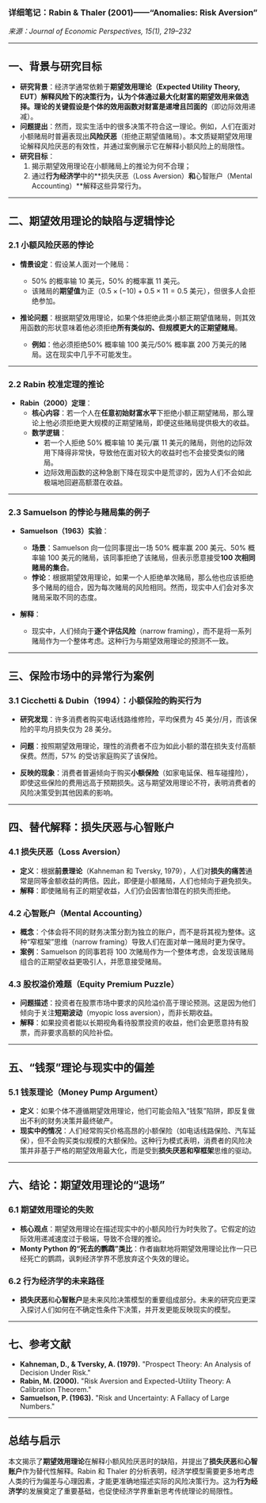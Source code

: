### **详细笔记：Rabin & Thaler (2001)——“Anomalies: Risk Aversion”**  
*来源：Journal of Economic Perspectives, 15(1), 219–232*

---

## **一、背景与研究目标**  
- **研究背景**：经济学通常依赖于**期望效用理论（Expected Utility Theory, EUT）**解释风险下的决策行为，认为个体通过最大化财富的期望效用来做选择。理论的关键假设是个体的效用函数对财富是**递增且凹面的**（即边际效用递减）。  
- **问题提出**：然而，现实生活中的很多决策不符合这一理论。例如，人们在面对小额赌局时普遍表现出**风险厌恶**（拒绝正期望值赌局）。本文质疑期望效用理论解释风险厌恶的有效性，并通过案例展示它在解释小额风险上的局限性。  
- **研究目标**：  
  1. 揭示期望效用理论在小额赌局上的推论为何不合理；
  2. 通过**行为经济学**中的**损失厌恶（Loss Aversion）**和**心智账户（Mental Accounting）**解释这些异常行为。

---

## **二、期望效用理论的缺陷与逻辑悖论**  

### **2.1 小额风险厌恶的悖论**  
- **情景设定**：假设某人面对一个赌局：
  - 50% 的概率输 10 美元，50% 的概率赢 11 美元。  
  - 该赌局的**期望值**为正（$0.5 \times (-10) + 0.5 \times 11 = 0.5$ 美元），但很多人会拒绝参加。  

- **推论问题**：根据期望效用理论，如果个体拒绝此类小额正期望值赌局，则其效用函数的形状意味着他必须拒绝**所有类似的、但规模更大的正期望赌局**。  
  - **例如**：他必须拒绝50% 概率输 100 美元/50% 概率赢 200 万美元的赌局。这在现实中几乎不可能发生。

---

### **2.2 Rabin 校准定理的推论**  
- **Rabin（2000）定理**：  
  - **核心内容**：若一个人在**任意初始财富水平**下拒绝小额正期望赌局，那么理论上他必须拒绝更大规模的正期望赌局，即便这些赌局提供极大的收益。  
  - **数学逻辑**：
    - 若一个人拒绝 50% 概率输 10 美元/赢 11 美元的赌局，则他的边际效用下降得非常快，导致他在面对较大的收益时也不会接受类似的赌局。  
    - 边际效用函数的这种急剧下降在现实中是荒谬的，因为人们不会如此极端地回避高额潜在收益。

---

### **2.3 Samuelson 的悖论与赌局集的例子**  
- **Samuelson（1963）实验**：  
  - **场景**：Samuelson 向一位同事提出一场 50% 概率赢 200 美元、50% 概率输 100 美元的赌局，该同事拒绝了该赌局，但表示愿意接受**100 次相同赌局的集合**。  
  - **悖论**：根据期望效用理论，如果一个人拒绝单次赌局，那么他也应该拒绝多个赌局的组合，因为每次赌局的风险相同。然而，现实中人们会对多次赌局采取不同的态度。

- **解释**：  
  - 现实中，人们倾向于**逐个评估风险**（narrow framing），而不是将一系列赌局作为一个整体考虑。这种行为与期望效用理论的预测不一致。

---

## **三、保险市场中的异常行为案例**  

### **3.1 Cicchetti & Dubin（1994）：小额保险的购买行为**  
- **研究发现**：许多消费者购买电话线路维修险，平均保费为 45 美分/月，而该保险的平均月损失仅为 28 美分。  
- **问题**：按照期望效用理论，理性的消费者不应为如此小额的潜在损失支付高额保费。然而，57% 的受访家庭购买了该保险。  

- **反映的现象**：消费者普遍倾向于购买**小额保险**（如家电延保、租车碰撞险），即使这些保险的费用远高于预期损失。这与期望效用理论不符，表明消费者的风险决策受到其他因素的影响。

---

## **四、替代解释：损失厌恶与心智账户**  

### **4.1 损失厌恶（Loss Aversion）**  
- **定义**：根据**前景理论**（Kahneman 和 Tversky, 1979），人们对**损失的痛苦**通常是同等金额收益的两倍。因此，即便是小额赌局，人们也倾向于避免损失。  
- **解释**：即使赌局有正的期望收益，人们仍会因害怕潜在的损失而拒绝。

### **4.2 心智账户（Mental Accounting）**  
- **概念**：个体会将不同的财务决策分割为独立的账户，而不是将其视为整体。这种“窄框架”思维（narrow framing）导致人们在面对单一赌局时更为保守。  
- **案例**：Samuelson 的同事若将 100 次赌局作为一个整体考虑，会发现该赌局组合的正期望收益更吸引人，并愿意接受赌局。

### **4.3 股权溢价难题（Equity Premium Puzzle）**  
- **问题描述**：投资者在股票市场中要求的风险溢价高于理论预测。这是因为他们倾向于关注**短期波动**（myopic loss aversion），而非长期收益。  
- **解释**：如果投资者能以长期视角看待股票投资的收益，他们会更愿意持有股票，而非要求高额的风险补偿。

---

## **五、“钱泵”理论与现实中的偏差**  

### **5.1 钱泵理论（Money Pump Argument）**  
- **定义**：如果个体不遵循期望效用理论，他们可能会陷入“钱泵”陷阱，即反复做出不利的财务决策并最终破产。  
- **现实中的情况**：人们经常购买价格高昂的小额保险（如电话线路保险、汽车延保），但不会购买类似规模的大额保险。这种行为模式表明，消费者的风险决策并非基于严格的期望效用最大化，而是受到**损失厌恶和窄框架**思维的驱动。

---

## **六、结论：期望效用理论的“退场”**  

### **6.1 期望效用理论的失败**  
- **核心观点**：期望效用理论在描述现实中的小额风险行为时失败了。它假定的边际效用递减速度过于极端，导致不合理的推论。  
- **Monty Python 的“死去的鹦鹉”类比**：作者幽默地将期望效用理论比作一只已经死亡的鹦鹉，讽刺经济学界不愿放弃这个失效的理论。

### **6.2 行为经济学的未来路径**  
- **损失厌恶**和**心智账户**是未来风险决策模型的重要组成部分。未来的研究应更深入探讨人们如何在不确定性条件下决策，并开发更能反映现实的模型。

---

## **七、参考文献**  
- **Kahneman, D., & Tversky, A. (1979).** "Prospect Theory: An Analysis of Decision Under Risk."  
- **Rabin, M. (2000).** "Risk Aversion and Expected-Utility Theory: A Calibration Theorem."  
- **Samuelson, P. (1963).** "Risk and Uncertainty: A Fallacy of Large Numbers."  

---

## **总结与启示**  
本文揭示了**期望效用理论**在解释小额风险厌恶时的缺陷，并提出了**损失厌恶**和**心智账户**作为替代性解释。Rabin 和 Thaler 的分析表明，经济学模型需要更多地考虑人类的行为偏差与心理因素，才能更准确地描述实际的风险决策行为。这为**行为经济学**的发展奠定了重要基础，也促使经济学界重新思考传统理论的局限性。
